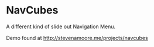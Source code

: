 NavCubes
========

A different kind of slide out Navigation Menu.

Demo found at http://stevenamoore.me/projects/navcubes
